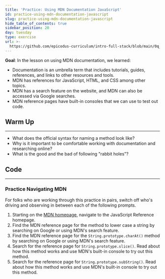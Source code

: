```yaml
---
title: 'Practice: Using MDN Documentation JavaScript'
id: practice-using-mdn-documentation-javascript
slug: practice-using-mdn-documentation-javascript
hide_table_of_contents: true
sidebar_position: 20
day: tuesday
type: exercise
url: >-
  https://github.com/epicodus-curriculum/intro-full-stack/blob/main/0q_classwork_practice_using_mdn_documentation.md
---
```


**Goal**: In the lesson on using MDN documentation, we learned:

* Documentation is an umbrella term that includes tutorials, guides, references, and links to other resources and tools.
* MDN has references for JavaScript, HTML, and CSS among other topics.
* MDN has a search feature on the website, and MDN can also be accessed via Google searches.
* MDN reference pages have built-in consoles that we can use to test out code.

## Warm Up
<hr />

* What does the official syntax for naming a method look like?
* Why is it important to be comfortable working with documentation and researching online?
* What is the good and the bad of following "rabbit holes"?

## Code
<hr />

### Practice Navigating MDN

For folks who are working through this practice in pairs, switch off who's driving and observing in between each of the following prompts.

1. Starting on the [MDN homepage](https://developer.mozilla.org/en-US/), navigate to the JavaScript Reference homepage.
2. Find the MDN reference page for the method to lower case a string by searching on Google or using MDN's search feature.
3. Find the MDN reference page for the `String.prototype.charAt()` method by searching on Google or using MDN's search feature.
4. Search for the reference page for `String.prototype.slice()`. Read about how this method works and use MDN's built-in console to try out this method.
5. Search for the reference page for `String.prototype.subString()`. Read about how this method works and use MDN's built-in console to try out this method.